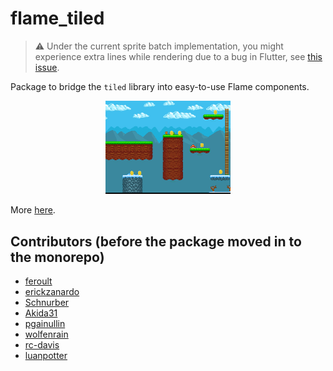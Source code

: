 # flame_tiled

> :warning: Under the current sprite batch implementation, you might experience extra
> lines while rendering due to a bug in Flutter,
> see [this issue](https://github.com/flame-engine/flame/issues/1152).

Package to bridge the `tiled` library into easy-to-use Flame components.

<p align="center">
    <img alt="flame_tiled example" width="200px" src="/packages/flame_tiled/example/screenshot.png">
</p>

More [here](https://docs.flame-engine.org/main/tiled.html).

## Contributors (before the package moved in to the monorepo)
 - [feroult](https://github.com/feroult)
 - [erickzanardo](https://github.com/erickzanardo)
 - [Schnurber](https://github.com/schnurber)
 - [Akida31](https://github.com/akida31)
 - [pgainullin](https://github.com/pgainullin)
 - [wolfenrain](https://github.com/wolfenrain)
 - [rc-davis](https://github.com/rc-davis)
 - [luanpotter](https://github.com/luanpotter)
